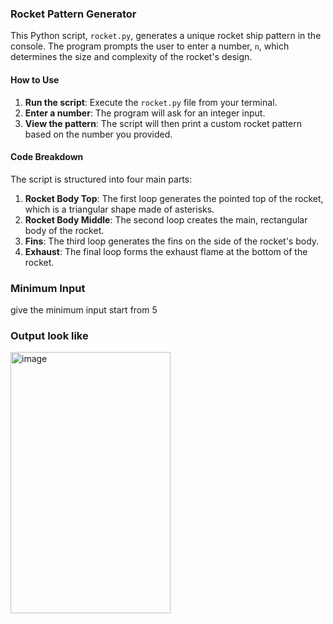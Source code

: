
### Rocket Pattern Generator

This Python script, `rocket.py`, generates a unique rocket ship pattern in the console. The program prompts the user to enter a number, `n`, which determines the size and complexity of the rocket's design.

#### How to Use
1.  **Run the script**: Execute the `rocket.py` file from your terminal.
2.  **Enter a number**: The program will ask for an integer input.
3.  **View the pattern**: The script will then print a custom rocket pattern based on the number you provided.

#### Code Breakdown
The script is structured into four main parts:

1.  **Rocket Body Top**: The first loop generates the pointed top of the rocket, which is a triangular shape made of asterisks.
2.  **Rocket Body Middle**: The second loop creates the main, rectangular body of the rocket.
3.  **Fins**: The third loop generates the fins on the side of the rocket's body.
4.  **Exhaust**: The final loop forms the exhaust flame at the bottom of the rocket.

### Minimum Input
give the minimum input start from 5

### Output look like 


<img width="256" height="418" alt="image" src="https://github.com/user-attachments/assets/210f7aee-2ca0-4df5-a70f-1382983d501c" />

